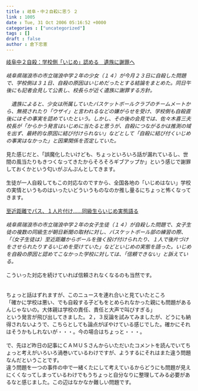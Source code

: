 ```yaml
---
title : 岐阜・中２自殺に思う ２
link : 1005
date : Tue, 31 Oct 2006 05:16:52 +0000
categories : ["uncategorized"]
tags : []
draft : false
author : 倉下忠憲
---
```


<A HREF="http://www.mainichi-msn.co.jp/today/news/20061031k0000e040070000c.html" TARGET="_blank">岐阜中２自殺：学校側「いじめ」認める　遺族に謝罪へ</A><BR><BR><I>岐阜県瑞浪市の市立瑞浪中学２年の少女（１４）が今月２３日に自殺した問題で、学校側は３１日、自殺の原因はいじめだったとする結論をまとめた。同日午後にも記者会見して公表し、校長らが近く遺族に謝罪する方針。<BR><BR>　遺族によると、少女は所属していたバスケットボールクラブのチームメートから、無視されたり「ウザイ」と言われるなどの嫌がらせを受け、学校側も自殺直後にはその事実を認めていたという。しかし、その後の会見では、佐々木喜三夫校長が「からかう発言はいじめに当たると思うが、自殺につながるかは推測の域を出ず、最終的な原因に結び付けられない」などとして「自殺に結び付くいじめの事実はなかった」と因果関係を否定していた。</I><BR><BR>見た感じだと、「誤魔化したいけども、ちょっといろいろ話が漏れているし、世間の風当たりもきつくなってきたからそろそろギブアップか」という感じで謝罪しておくかという匂いがぷんぷんとしてきます。<BR><BR>生徒が一人自殺してもこの対応なのですから、全国各地の「いじめはない」学校の実情というものはいったいどういうものなのか推し量るにちょっと怖くなってきます。<BR><BR><A HREF="http://www.asahi.com/national/update/1031/NGY200610310007.html" TARGET="_blank">至近距離でパス、１人片付け……同級生らいじめ実態語る</A><BR><BR><I>岐阜県瑞浪市の市立瑞浪中学２年の女子生徒（１４）が自殺した問題で、女子生徒の複数の同級生が朝日新聞の取材に対し、バスケットボール部の練習の際、「（女子生徒は）至近距離からボールを強く投げ付けられたり、１人で後片づけをさせられたりするいじめを受けていた」などといじめの実態を語った。いじめを自殺の原因と認めてこなかった学校に対しては、「信頼できない」と訴えている。 </I><BR><BR>こういった対応を続けていれば信頼されなくなるのも当然です。<BR><BR><BR>ちょっと話はずれますが、このニュースを連れ合いと見ていたところ<BR>「確かに学校は悪い、でも自殺する子どもをとめられなかった親にも問題があるんじゃないの。大体親は学校の責任、責任と大声で叫びすぎる」<BR>という発言が飛び出してきました。２，３反論を試みてみましたが、どうにも納得されないようで、こちらとしても論点がぼやけている感じでした。確かにそれはそうかもしれないが・・・。今の場合はちょっと・・・。<BR><BR>で、先ほど昨日の記事にＣＡＭＵＳさんからいただいたコメントを読んでいてちょっと考えがいろいろ渦巻いているわけですが、ようするにそれはまた違う問題なんだということです。<BR>違う問題を一つの事件の中で一緒くたにして考えているからどうにも問題が見えにくくなってしまっているわけでもうちょっと自分なりに整理してみる必要があるなと感じました。この辺はなかなか難しい問題です。<br><br>
